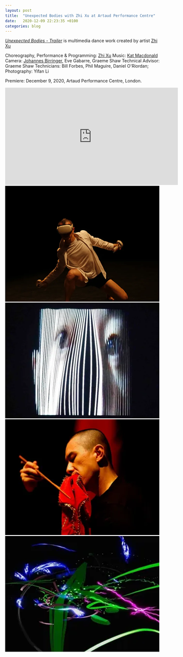```yaml
---
layout: post
title:  "Unexpected Bodies with Zhi Xu at Artaud Performance Centre"
date:   2020-12-09 22:23:35 +0100
categories: blog
---
```


[*Unexpected Bodies - Trailer*][unexpected] is multimedia dance work created by artist [Zhi Xu][zhi]

Choreography, Performance & Programming: [Zhi Xu][zhi]
Music: [Kat Macdonald][otherkat]
Camera: [Johannes Birringer][johan], Eve Gabarre, Graeme Shaw
Technical Advisor: Graeme Shaw
Technicians: Bill Forbes, Phil Maguire, Daniel O'Riordan; Photography: Yifan Li

Premiere: December 9, 2020, Artaud Performance Centre, London.

<iframe width="560" height="315" src="https://www.youtube.com/embed/02x_DQMUdp8?si=mON86jxtDsVH4-lC" title="YouTube video player" frameborder="0" allow="accelerometer; autoplay; clipboard-write; encrypted-media; gyroscope; picture-in-picture; web-share" referrerpolicy="strict-origin-when-cross-origin" allowfullscreen></iframe>

<img src="/assets/img/unexpectedbodies/zhivr.png" height="375" width="500"/>
<img src="/assets/img/unexpectedbodies/facevr.png" height="375" width="500"/>
<img src="/assets/img/unexpectedbodies/eatvr.png" height="375" width="500"/>
<img src="/assets/img/unexpectedbodies/spacevr.png" height="375" width="500"/>

[unexpected]: https://www.youtube.com/watch?v=02x_DQMUdp8&embeds_referring_euri=https%3A%2F%2Fzhixu.org%2F&source_ve_path=Mjg2NjY
[johan]: https://en.wikipedia.org/wiki/Johannes_Birringer
[zhi]: https://zhixu.org/
[otherkat]: https://otherkat.com/